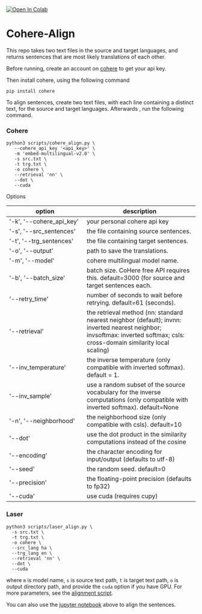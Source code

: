 <a target="_blank" href="https://colab.research.google.com/github/abumafrim/Cohere-Align/blob/main/Cohere%20Align%20Sentences.ipynb">
  <img src="https://colab.research.google.com/assets/colab-badge.svg" alt="Open In Colab"/>
</a>

# Cohere-Align
 
This repo takes two text files in the source and target languages, and returns sentences that are most likely translations of each other.

Before running, create an account on [cohere](https://cohere.com) to get your api key.

Then install cohere, using the following command

```
pip install cohere
```

To align sentences, create two text files, with each line containing a distinct text, for the source and target languages. Afterwards , run the following command.

### Cohere
```
python3 scripts/cohere_align.py \
   --cohere_api_key '<api_key>' \
   -m 'embed-multilingual-v2.0' \
   -s src.txt \
   -t trg.txt \
   -o cohere \
   --retrieval 'nn' \
   --dot \
   --cuda
 ```

Options

| <div style="width:190px">option</div> | description |
| ----------------- | ----------- |
| '-k', '--cohere_api_key' | your personal cohere api key |
| '-s', '--src_sentences' | the file containing source sentences. |
| '-t', '--trg_sentences' | the file containing target sentences. |
| '-o', '--output' | path to save the translations. |
| '-m', '--model' | cohere multilingual model name. |
| '-b', '--batch_size' | batch size. CoHere free API requires this. default=3000 (for source and target sentences each. |
| '--retry_time' | number of seconds to wait before retrying. default=61 (seconds). |
| '--retrieval' | the retrieval method (nn: standard nearest neighbor (default); invnn: inverted nearest neighbor; invsoftmax: inverted softmax; csls: cross-domain similarity local scaling) |
| '--inv_temperature' | the inverse temperature (only compatible with inverted softmax). default = 1. |
| '--inv_sample' | use a random subset of the source vocabulary for the inverse computations (only compatible with inverted softmax). default=None |
| '-n', '--neighborhood' | the neighborhood size (only compatible with csls). default=10 |
| '--dot' | use the dot product in the similarity computations instead of the cosine |
| '--encoding' | the character encoding for input/output (defaults to utf-8) |
| '--seed' | the random seed. default=0 |
| '--precision' | the floating-point precision (defaults to fp32) |
| '--cuda' | use cuda (requires cupy) |
 
### Laser
```
python3 scripts/laser_align.py \
  -s src.txt \
  -t trg.txt \
  -o cohere \
  --src_lang ha \
  --trg_lang en \
  --retrieval 'nn' \
  --dot \
  --cuda
```

where `m` is model name, `s` is source text path, `t` is target text path, `o` is output directory path, and provide the `cuda` option if you have GPU. For more parameters, see the [alignment script](https://github.com/abumafrim/Cohere-Align/blob/main/scripts/cohere_align.py).

You can also use the [jupyter notebook](https://github.com/abumafrim/Cohere-Align/blob/main/Cohere_Align_Sentences.ipynb) above to align the sentences.
